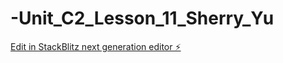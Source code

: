 # -Unit_C2_Lesson_11_Sherry_Yu

[Edit in StackBlitz next generation editor ⚡️](https://stackblitz.com/~/github.com/Sherryy8/-Unit_C2_Lesson_11_Sherry_Yu)